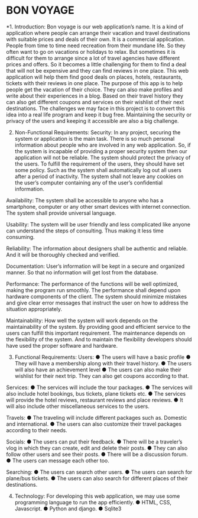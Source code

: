 # BON VOYAGE
 
 
*1.   Introduction:
Bon voyage is our web application’s name. It is a kind of application where people can arrange their vacation and travel destinations with suitable prices and deals of their own. It is a commercial application.
People from time to time need recreation from their mundane life. So they often want to go on vacations or holidays to relax. But sometimes it is difficult for them to arrange since a lot of travel agencies have different prices and offers. So it becomes a little challenging for them to find a deal that will not be expensive and they can find reviews in one place. This web application will help them find good deals on places, hotels, restaurants, tickets with their reviews in one place.
The purpose of this app is to help people get the vacation of their choice. They can also make profiles and write about their experiences in a blog. Based on their travel history they can also get different coupons and services on their wishlist of their next destinations.
The challenges we may face in this project is to convert this idea into a real life program and keep it bug free. Maintaining the security or privacy of the users and keeping it accessible are also a big challenge. 
 

2.	Non-Functional Requirements:
Security:
In any project, securing the system or application is the main task. There is so much personal information about people who are involved in any web application. So, if the system is incapable of providing a proper security system then our application will not be reliable. The system should protect the privacy of the users. To fulfill the requirement of the users, they should have set some policy. Such as the system shall automatically log out all users after a period of inactivity. The system shall not leave any cookies on the user’s computer containing any of the user’s confidential information.
 
Availability:
The system shall be accessible to anyone who has a smartphone, computer or any other smart devices with internet connection. The system shall provide universal language.
 
Usability:
The system will be user friendly and less complicated like anyone can understand the steps of consulting. Thus making it less time consuming.
 
Reliability:
The information about designers shall be authentic and reliable. And it will be thoroughly checked and verified.
 
Documentation:
User’s information will be kept in a secure and organized manner. So that no information will get lost from the database.
 
Performance:
The performance of the functions will be well optimized, making the program run smoothly. The performance shall depend upon hardware components of the client. The system should minimize mistakes and give clear error messages that instruct the user on how to address the situation appropriately.
 
Maintainability:
How well the system will work depends on the maintainability of the system. By providing good and efficient service to the users can fulfill this important requirement. The maintenance depends on the flexibility of the system. And to maintain the flexibility developers should have used the proper software and hardware.
 
3.    Functional Requirements:
Users:
●	The users will have a basic profile
●	They will have a membership along with their travel history.
●	The users will also have an achievement level
●	The users can also make their wishlist for their next trip. They can also get coupons according to that.

Services:
●	The services will include the tour packages.
●	The services will also include hotel bookings, bus tickets, plane tickets etc.
●	The services will provide the hotel reviews, restaurant reviews and place reviews.
●	It will also include other miscellaneous services to the users.

Travels:
●	The traveling will include different packages such as. Domestic and international.
●	The users can also customize their travel packages according to their needs.

Socials:
●	The users can put their feedback.
●	There will be a traveler’s vlog in which they can create, edit and delete their posts.
●	They can also follow other users and see their posts.
●	There will be a discussion forum.
●	The users can message each other too.

Searching:
●	The users can search other users. 
●	The users can search for plane/bus tickets.
●	The users can also search for different places of their destinations.

4.    Technology:
For developing this web application, we may use some programming language to run the app efficiently.
●	HTML, CSS, Javascript.
●	Python and django.
●	Sqlite3
